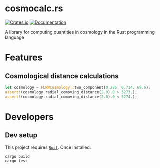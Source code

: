 # cosmocalc.rs

[![Crates.io][crates-badge]][crates-url]
[![Documentation][docs-badge]][docs-url]

[crates-badge]: https://img.shields.io/crates/v/cosmocalc.svg
[crates-url]: https://crates.io/crates/cosmocalc
[docs-badge]: https://docs.rs/cosmocalc/badge.svg
[docs-url]: https://docs.rs/cosmocalc

A library for computing quantities in cosmology in the Rust programming language

# Features

## Cosmological distance calculations

```rust
let cosmology = FLRWCosmology::two_component(0.286, 0.714, 69.6);
assert!(cosmology.radial_comoving_distance(2.0).0 > 5273.);
assert!(cosmology.radial_comoving_distance(2.0).0 < 5274.); 
```

# Developers

## Dev setup

This project requires [`Rust`](https://www.rust-lang.org/tools/install). Once installed:

```
cargo build
cargo test
```
